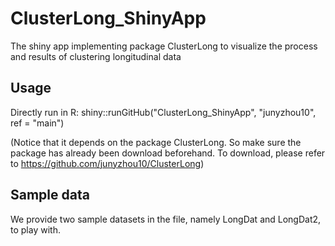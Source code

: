 # ClusterLong_ShinyApp
The shiny app implementing package ClusterLong to visualize the process and results of clustering longitudinal data


## Usage
Directly run in R: shiny::runGitHub("ClusterLong_ShinyApp", "junyzhou10", ref = "main")

(Notice that it depends on the package ClusterLong. So make sure the package has already been download beforehand. To download, please refer to https://github.com/junyzhou10/ClusterLong)

## Sample data
We provide two sample datasets in the file, namely LongDat and LongDat2, to play with.
